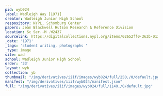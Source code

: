 ```yaml
---
pid: wyb024
label: Wadleigh Way [1971]
creator: Wadleigh Junior High School
respository: NYPL, Schomburg Center
papers: Jean Blackwell Hutson Research & Reference Division
location: Sc Ser.-M .W2437
sourcelink: https://digitalcollections.nypl.org/items/02652ff0-363b-0134-63b3-00505686a51c
_date: '1971'
_tags: 'student writing, photographs '
_type: image
site: wad
school: Wadleigh Junior High School
order: '33'
layout: wyb
collection: yb
thumbnail: "/img/derivatives/iiif/images/wyb024/full/250,/0/default.jpg"
manifest: "/img/derivatives/iiif/wyb024/manifest.json"
full: "/img/derivatives/iiif/images/wyb024/full/1140,/0/default.jpg"
---
```

